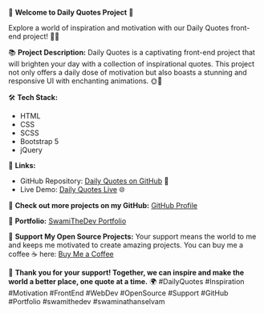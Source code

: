 🌟 **Welcome to Daily Quotes Project** 🌟

Explore a world of inspiration and motivation with our Daily Quotes front-end project! 🌄✨

📚 **Project Description:**
Daily Quotes is a captivating front-end project that will brighten your day with a collection of inspirational quotes. This project not only offers a daily dose of motivation but also boasts a stunning and responsive UI with enchanting animations. 🌞🌈

🛠️ **Tech Stack:**
- HTML
- CSS
- SCSS
- Bootstrap 5
- jQuery

🔗 **Links:**
- GitHub Repository: [Daily Quotes on GitHub](https://github.com/SwamiTheDev/web-components/tree/main/Daily%20Quotes) 🚀
- Live Demo: [Daily Quotes Live](https://dailyquote-swamithedev.netlify.app/) 🌐

🚀 **Check out more projects on my GitHub:** [GitHub Profile](https://github.com/swamithedev/)

🌟 **Portfolio:** [SwamiTheDev Portfolio](https://swamithedev.vercel.app/)

💖 **Support My Open Source Projects:** Your support means the world to me and keeps me motivated to create amazing projects. You can buy me a coffee ☕️ here: [Buy Me a Coffee](https://www.buymeacoffee.com/swamithedev)

🌈 **Thank you for your support! Together, we can inspire and make the world a better place, one quote at a time.** 🌍 #DailyQuotes #Inspiration #Motivation #FrontEnd #WebDev #OpenSource #Support #GitHub #Portfolio #swamithedev #swaminathanselvam